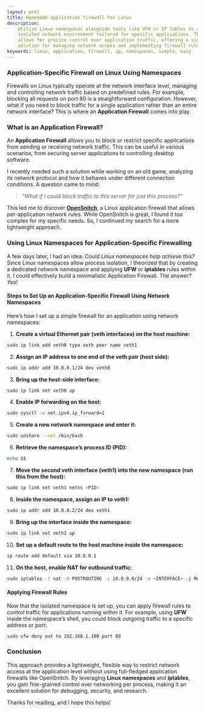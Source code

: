 ```yaml
---
layout: post
title: Homemade application firewall for Linux 
description:
    Utilize Linux namespaces alongside tools like UFW or IP Tables to create an
    isolated network environment tailored for specific applications. This approach
    allows for precise control over application traffic, offering a simple and easy
    solution for managing network access and implementing firewall rules on Linux.
keywords: linux, application, firewall, ip, namespaces, simple, easy
---
```


### Application-Specific Firewall on Linux Using Namespaces

Firewalls on Linux typically operate at the network interface level, managing
and controlling network traffic based on predefined rules. For example, blocking
all requests on port 80 is a straightforward configuration. However, what if you
need to block traffic for a single application rather than an entire network
interface? This is where an **Application Firewall** comes into play.

### What is an Application Firewall?

An **Application Firewall** allows you to block or restrict specific
applications from sending or receiving network traffic. This can be useful in
various scenarios, from securing server applications to controlling desktop
software.

I recently needed such a solution while working on an old game,
analyzing its network protocol and how it behaves under different connection
conditions. A question came to mind:

> *"What if I could block traffic to this server for just this process?"*

This led me to discover
[**OpenSnitch**](https://github.com/evilsocket/opensnitch), a Linux application
firewall that allows per-application network rules. While OpenSnitch is great, I
found it too complex for my specific needs. So, I continued my search for a more
lightweight approach.

### Using Linux Namespaces for Application-Specific Firewalling

A few days later, I had an idea: *Could Linux namespaces help achieve this?*
Since Linux namespaces allow process isolation, I theorized that by creating a
dedicated network namespace and applying **UFW** or **iptables** rules within
it, I could effectively build a minimalistic Application Firewall. The answer?
*Yes!*

#### Steps to Set Up an Application-Specific Firewall Using Network Namespaces

Here’s how I set up a simple firewall for an application using network namespaces:

1. **Create a virtual Ethernet pair (veth interfaces) on the host machine:**
```sh
sudo ip link add veth0 type veth peer name veth1
```

2. **Assign an IP address to one end of the veth pair (host side):**
```sh
sudo ip addr add 10.0.0.1/24 dev veth0
```

3. **Bring up the host-side interface:**
```sh
sudo ip link set veth0 up
```

4. **Enable IP forwarding on the host:**
```sh
sudo sysctl -w net.ipv4.ip_forward=1
```

5. **Create a new network namespace and enter it:**
```sh
sudo unshare --net /bin/bash
```

6. **Retrieve the namespace’s process ID (PID):**
```sh
echo $$
```

7. **Move the second veth interface (veth1) into the new namespace (run this from the host):**
```sh
sudo ip link set veth1 netns <PID>
```

8. **Inside the namespace, assign an IP to veth1:**
```sh
sudo ip addr add 10.0.0.2/24 dev veth1
```

9. **Bring up the interface inside the namespace:**
```sh
sudo ip link set veth1 up
```

10. **Set up a default route to the host machine inside the namespace:**
```sh
ip route add default via 10.0.0.1
```

11. **On the host, enable NAT for outbound traffic:**
```sh
sudo iptables -t nat -A POSTROUTING -s 10.0.0.0/24 -o <INTERFACE> -j MASQUERADE
```

#### Applying Firewall Rules

Now that the isolated namespace is set up, you can apply firewall rules to
control traffic for applications running within it. For example, using **UFW**
inside the namespace’s shell, you could block outgoing traffic to a specific
address or port:

```sh
sudo ufw deny out to 192.168.1.100 port 80
```

### Conclusion

This approach provides a lightweight, flexible way to restrict network access at
the application level without using full-fledged application firewalls like
OpenSnitch. By leveraging **Linux namespaces** and **iptables**, you gain
fine-grained control over networking per process, making it an excellent
solution for debugging, security, and research.

Thanks for reading, and I hope this helps!

